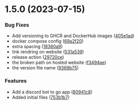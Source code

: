 # 1.5.0 (2023-07-15)


### Bug Fixes

* Add versioning to GHCR and DockerHub images ([405e1ad](https://github.com/kannanjayachandran/DevOps-Guide/commit/405e1adc80168ecf03282500bf7c0de18cb466f4))
* docker compose config ([69a2f20](https://github.com/kannanjayachandran/DevOps-Guide/commit/69a2f20dc58713897d57f38a3263319ca1b324fe))
* extra spacing ([18360a9](https://github.com/kannanjayachandran/DevOps-Guide/commit/18360a9b9371aeb78ff22bbb92443520d5dd2365))
* link rendring on website ([531a539](https://github.com/kannanjayachandran/DevOps-Guide/commit/531a5390d0af8e1b0d7fe0c8e666a565caf2ea97))
* release action ([29720ce](https://github.com/kannanjayachandran/DevOps-Guide/commit/29720cef1b86800613e7d18e6b82546700fbd4f7))
* the broken path on hosted website ([f3494ae](https://github.com/kannanjayachandran/DevOps-Guide/commit/f3494ae339ecc1473387942dfbc9862624c70c7a))
* the version file name ([9369b75](https://github.com/kannanjayachandran/DevOps-Guide/commit/9369b75d4f74fae2c84208db49cef669c97e1f30))


### Features

* Add a discord bot to go app ([80941c8](https://github.com/kannanjayachandran/DevOps-Guide/commit/80941c86ced3e40aaef379b6ca762938b16be111))
* Added initial files ([753b1b7](https://github.com/kannanjayachandran/DevOps-Guide/commit/753b1b7a5c1e8c40816946ee0d08a36f13675029))



